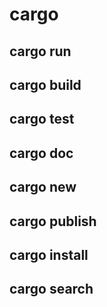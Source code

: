 # cargo
## cargo run
## cargo build
## cargo test
## cargo doc
## cargo new
## cargo publish
## cargo install
## cargo search
